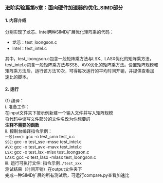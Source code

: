 ### 进阶实验篇第5章：面向硬件加速器的优化_SIMD部分
#### 1. 内容介绍
分别实现了龙芯、Intel两种SIMD扩展优化矩阵乘的代码：  
- 龙芯：test_loongson.c  
- Intel：test_intel.c  

其中，test_loongson.c包含一般矩阵乘方法与LSX、LASX优化的矩阵乘方法，test_intel.c包含一般矩阵乘方法与SSE、AVX优化的矩阵乘方法。设置矩阵规模和矩阵乘方法后，运行该方法10次，可得每次运行的平均时间开销，并提供查看加速比的脚本。  

#### 2. 运行
(1) 编译：  
i. 准备工作：  
在input文件夹下按示例新建一个输入文件并写入矩阵规模  
将代码中读写文件部分的文件名改为你想要的  
**注释不需要的函数**  
ii. 控制台编译指令示例：  
`一般(cmn)`: gcc -o test_cmn test_x.c  
`SSE`: gcc -o test_sse -msse test_intel.c  
`AVX`: gcc -o test_avx -mavx test_intel.c  
`LSX`: gcc -o test_lsx -mlsx test_loongson.c  
`LASX`: gcc -o test_lasx -mlasx test_loongson.c  
iii. 运行可执行文件: 指令示例`./test_xxx`  
测试结果（时间开销）在output文件夹下  
完成一种SIMD扩展的所有测试后，可运行compare.py查看加速比  